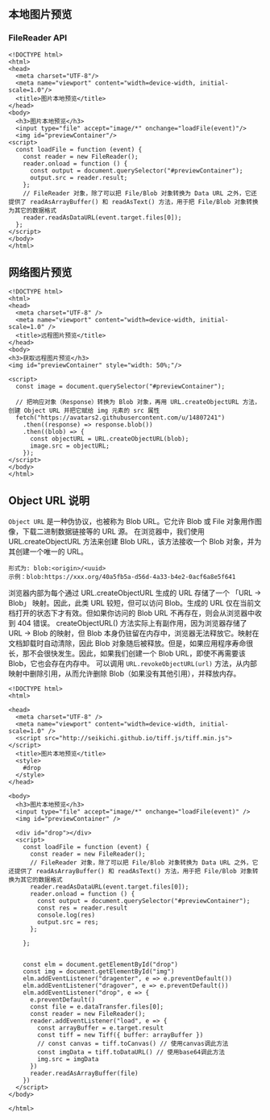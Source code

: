 ## 本地图片预览
### FileReader API
```
<!DOCTYPE html>
<html>
<head>
  <meta charset="UTF-8"/>
  <meta name="viewport" content="width=device-width, initial-scale=1.0"/>
  <title>图片本地预览</title>
</head>
<body>
  <h3>图片本地预览</h3>
  <input type="file" accept="image/*" onchange="loadFile(event)"/>
  <img id="previewContainer"/>
<script>
  const loadFile = function (event) {
    const reader = new FileReader();
    reader.onload = function () {
      const output = document.querySelector("#previewContainer");
      output.src = reader.result;
    };
    // FileReader 对象，除了可以把 File/Blob 对象转换为 Data URL 之外，它还提供了 readAsArrayBuffer() 和 readAsText() 方法，用于把 File/Blob 对象转换为其它的数据格式
    reader.readAsDataURL(event.target.files[0]);
  };
</script>
</body>
</html>
```
## 网络图片预览
```
<!DOCTYPE html>
<html>
<head>
  <meta charset="UTF-8" />
  <meta name="viewport" content="width=device-width, initial-scale=1.0" />
  <title>远程图片预览</title>
</head>
<body>
<h3>获取远程图片预览</h3>
<img id="previewContainer" style="width: 50%;"/>

<script>
  const image = document.querySelector("#previewContainer");

  // 把响应对象（Response）转换为 Blob 对象，再用 URL.createObjectURL 方法，创建 Object URL 并把它赋给 img 元素的 src 属性
  fetch("https://avatars2.githubusercontent.com/u/14807241")
    .then((response) => response.blob())
    .then((blob) => {
      const objectURL = URL.createObjectURL(blob);
      image.src = objectURL;
    });
</script>
</body>
</html>
```
## Object URL 说明
`Object URL` 是一种伪协议，也被称为 Blob URL。它允许 Blob 或 File 对象用作图像，下载二进制数据链接等的 URL 源。
在浏览器中，我们使用 URL.createObjectURL 方法来创建 Blob URL，该方法接收一个 Blob 对象，并为其创建一个唯一的 URL。
```
形式为: blob:<origin>/<uuid>
示例：blob:https://xxx.org/40a5fb5a-d56d-4a33-b4e2-0acf6a8e5f641
```
浏览器内部为每个通过 URL.createObjectURL 生成的 URL 存储了一个 「URL → Blob」 映射。因此，此类 URL 较短，但可以访问 Blob。生成的 URL 仅在当前文档打开的状态下才有效。但如果你访问的 Blob URL 不再存在，则会从浏览器中收到 404 错误。
createObjectURL() 方法实际上有副作用，因为浏览器存储了 URL → Blob 的映射，但 Blob 本身仍驻留在内存中，浏览器无法释放它。映射在文档卸载时自动清除，因此 Blob 对象随后被释放。但是，如果应用程序寿命很长，那不会很快发生。因此，如果我们创建一个 Blob URL，即使不再需要该 Blob，它也会存在内存中。
可以调用 `URL.revokeObjectURL(url)` 方法，从内部映射中删除引用，从而允许删除 Blob（如果没有其他引用），并释放内存。


```
<!DOCTYPE html>
<html>

<head>
  <meta charset="UTF-8" />
  <meta name="viewport" content="width=device-width, initial-scale=1.0" />
  <script src="http://seikichi.github.io/tiff.js/tiff.min.js"></script>
  <title>图片本地预览</title>
  <style>
    #drop
  </style>
</head>

<body>
  <h3>图片本地预览</h3>
  <input type="file" accept="image/*" onchange="loadFile(event)" />
  <img id="previewContainer" />

  <div id="drop"></div>
  <script>
    const loadFile = function (event) {
      const reader = new FileReader();
      // FileReader 对象，除了可以把 File/Blob 对象转换为 Data URL 之外，它还提供了 readAsArrayBuffer() 和 readAsText() 方法，用于把 File/Blob 对象转换为其它的数据格式
      reader.readAsDataURL(event.target.files[0]);
      reader.onload = function () {
        const output = document.querySelector("#previewContainer");
        const res = reader.result
        console.log(res)
        output.src = res;
      };

    };


    const elm = document.getElementById("drop")
    const img = document.getElementById("img")
    elm.addEventListener("dragenter", e => e.preventDefault())
    elm.addEventListener("dragover", e => e.preventDefault())
    elm.addEventListener("drop", e => {
      e.preventDefault()
      const file = e.dataTransfer.files[0];
      const reader = new FileReader();
      reader.addEventListener("load", e => {
        const arrayBuffer = e.target.result
        const tiff = new Tiff({ buffer: arrayBuffer })
        // const canvas = tiff.toCanvas() // 使用canvas调此方法
        const imgData = tiff.toDataURL() // 使用base64调此方法
        img.src = imgData
      })
      reader.readAsArrayBuffer(file)
    })
  </script>
</body>

</html>
```
